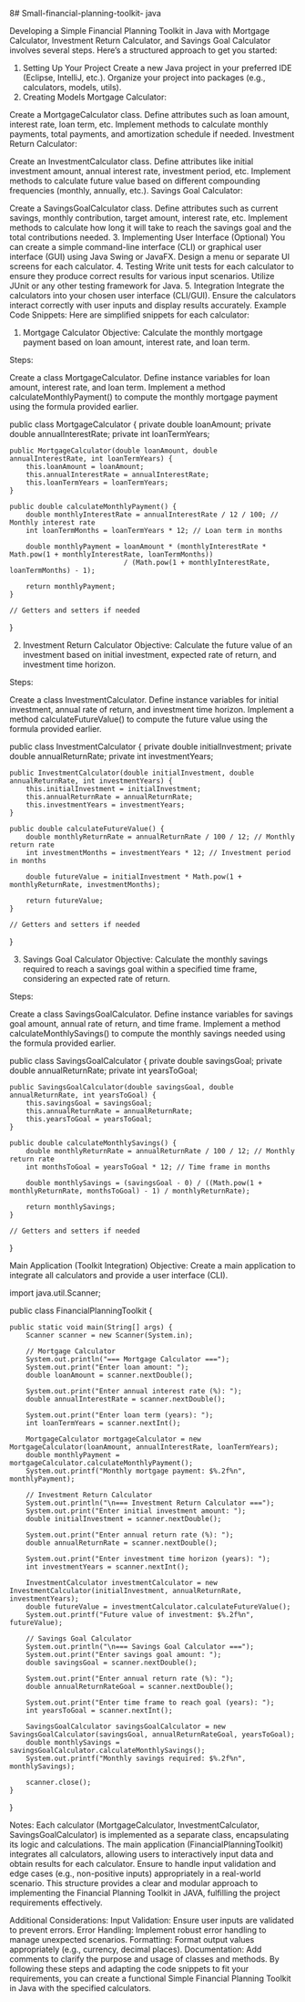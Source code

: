 8# Small-financial-planning-toolkit- java

Developing a Simple Financial Planning Toolkit in Java with Mortgage Calculator, Investment Return Calculator, and Savings Goal Calculator involves several steps. Here’s a structured approach to get you started:

1. Setting Up Your Project
Create a new Java project in your preferred IDE (Eclipse, IntelliJ, etc.).
Organize your project into packages (e.g., calculators, models, utils).
2. Creating Models
Mortgage Calculator:

Create a MortgageCalculator class.
Define attributes such as loan amount, interest rate, loan term, etc.
Implement methods to calculate monthly payments, total payments, and amortization schedule if needed.
Investment Return Calculator:

Create an InvestmentCalculator class.
Define attributes like initial investment amount, annual interest rate, investment period, etc.
Implement methods to calculate future value based on different compounding frequencies (monthly, annually, etc.).
Savings Goal Calculator:

Create a SavingsGoalCalculator class.
Define attributes such as current savings, monthly contribution, target amount, interest rate, etc.
Implement methods to calculate how long it will take to reach the savings goal and the total contributions needed.
3. Implementing User Interface (Optional)
You can create a simple command-line interface (CLI) or graphical user interface (GUI) using Java Swing or JavaFX.
Design a menu or separate UI screens for each calculator.
4. Testing
Write unit tests for each calculator to ensure they produce correct results for various input scenarios.
Utilize JUnit or any other testing framework for Java.
5. Integration
Integrate the calculators into your chosen user interface (CLI/GUI).
Ensure the calculators interact correctly with user inputs and display results accurately.
Example Code Snippets:
Here are simplified snippets for each calculator:

1. Mortgage Calculator
Objective: Calculate the monthly mortgage payment based on loan amount, interest rate, and loan term.

Steps:

Create a class MortgageCalculator.
Define instance variables for loan amount, interest rate, and loan term.
Implement a method calculateMonthlyPayment() to compute the monthly mortgage payment using the formula provided earlier.

public class MortgageCalculator {
    private double loanAmount;
    private double annualInterestRate;
    private int loanTermYears;

    public MortgageCalculator(double loanAmount, double annualInterestRate, int loanTermYears) {
        this.loanAmount = loanAmount;
        this.annualInterestRate = annualInterestRate;
        this.loanTermYears = loanTermYears;
    }

    public double calculateMonthlyPayment() {
        double monthlyInterestRate = annualInterestRate / 12 / 100; // Monthly interest rate
        int loanTermMonths = loanTermYears * 12; // Loan term in months
        
        double monthlyPayment = loanAmount * (monthlyInterestRate * Math.pow(1 + monthlyInterestRate, loanTermMonths)) 
                                / (Math.pow(1 + monthlyInterestRate, loanTermMonths) - 1);
        
        return monthlyPayment;
    }

    // Getters and setters if needed
}



2. Investment Return Calculator
Objective: Calculate the future value of an investment based on initial investment, expected rate of return, and investment time horizon.

Steps:

Create a class InvestmentCalculator.
Define instance variables for initial investment, annual rate of return, and investment time horizon.
Implement a method calculateFutureValue() to compute the future value using the formula provided earlier.

public class InvestmentCalculator {
    private double initialInvestment;
    private double annualReturnRate;
    private int investmentYears;

    public InvestmentCalculator(double initialInvestment, double annualReturnRate, int investmentYears) {
        this.initialInvestment = initialInvestment;
        this.annualReturnRate = annualReturnRate;
        this.investmentYears = investmentYears;
    }

    public double calculateFutureValue() {
        double monthlyReturnRate = annualReturnRate / 100 / 12; // Monthly return rate
        int investmentMonths = investmentYears * 12; // Investment period in months
        
        double futureValue = initialInvestment * Math.pow(1 + monthlyReturnRate, investmentMonths);
        
        return futureValue;
    }

    // Getters and setters if needed
}


3. Savings Goal Calculator
Objective: Calculate the monthly savings required to reach a savings goal within a specified time frame, considering an expected rate of return.

Steps:

Create a class SavingsGoalCalculator.
Define instance variables for savings goal amount, annual rate of return, and time frame.
Implement a method calculateMonthlySavings() to compute the monthly savings needed using the formula provided earlier.

public class SavingsGoalCalculator {
    private double savingsGoal;
    private double annualReturnRate;
    private int yearsToGoal;

    public SavingsGoalCalculator(double savingsGoal, double annualReturnRate, int yearsToGoal) {
        this.savingsGoal = savingsGoal;
        this.annualReturnRate = annualReturnRate;
        this.yearsToGoal = yearsToGoal;
    }

    public double calculateMonthlySavings() {
        double monthlyReturnRate = annualReturnRate / 100 / 12; // Monthly return rate
        int monthsToGoal = yearsToGoal * 12; // Time frame in months
        
        double monthlySavings = (savingsGoal - 0) / ((Math.pow(1 + monthlyReturnRate, monthsToGoal) - 1) / monthlyReturnRate);
        
        return monthlySavings;
    }

    // Getters and setters if needed
}


Main Application (Toolkit Integration)
Objective: Create a main application to integrate all calculators and provide a user interface (CLI).

import java.util.Scanner;

public class FinancialPlanningToolkit {

    public static void main(String[] args) {
        Scanner scanner = new Scanner(System.in);

        // Mortgage Calculator
        System.out.println("=== Mortgage Calculator ===");
        System.out.print("Enter loan amount: ");
        double loanAmount = scanner.nextDouble();

        System.out.print("Enter annual interest rate (%): ");
        double annualInterestRate = scanner.nextDouble();

        System.out.print("Enter loan term (years): ");
        int loanTermYears = scanner.nextInt();

        MortgageCalculator mortgageCalculator = new MortgageCalculator(loanAmount, annualInterestRate, loanTermYears);
        double monthlyPayment = mortgageCalculator.calculateMonthlyPayment();
        System.out.printf("Monthly mortgage payment: $%.2f%n", monthlyPayment);

        // Investment Return Calculator
        System.out.println("\n=== Investment Return Calculator ===");
        System.out.print("Enter initial investment amount: ");
        double initialInvestment = scanner.nextDouble();

        System.out.print("Enter annual return rate (%): ");
        double annualReturnRate = scanner.nextDouble();

        System.out.print("Enter investment time horizon (years): ");
        int investmentYears = scanner.nextInt();

        InvestmentCalculator investmentCalculator = new InvestmentCalculator(initialInvestment, annualReturnRate, investmentYears);
        double futureValue = investmentCalculator.calculateFutureValue();
        System.out.printf("Future value of investment: $%.2f%n", futureValue);

        // Savings Goal Calculator
        System.out.println("\n=== Savings Goal Calculator ===");
        System.out.print("Enter savings goal amount: ");
        double savingsGoal = scanner.nextDouble();

        System.out.print("Enter annual return rate (%): ");
        double annualReturnRateGoal = scanner.nextDouble();

        System.out.print("Enter time frame to reach goal (years): ");
        int yearsToGoal = scanner.nextInt();

        SavingsGoalCalculator savingsGoalCalculator = new SavingsGoalCalculator(savingsGoal, annualReturnRateGoal, yearsToGoal);
        double monthlySavings = savingsGoalCalculator.calculateMonthlySavings();
        System.out.printf("Monthly savings required: $%.2f%n", monthlySavings);

        scanner.close();
    }
}

Notes:
Each calculator (MortgageCalculator, InvestmentCalculator, SavingsGoalCalculator) is implemented as a separate class, encapsulating its logic and calculations.
The main application (FinancialPlanningToolkit) integrates all calculators, allowing users to interactively input data and obtain results for each calculator.
Ensure to handle input validation and edge cases (e.g., non-positive inputs) appropriately in a real-world scenario.
This structure provides a clear and modular approach to implementing the Financial Planning Toolkit in JAVA, fulfilling the project requirements effectively.

Additional Considerations:
Input Validation: Ensure user inputs are validated to prevent errors.
Error Handling: Implement robust error handling to manage unexpected scenarios.
Formatting: Format output values appropriately (e.g., currency, decimal places).
Documentation: Add comments to clarify the purpose and usage of classes and methods.
By following these steps and adapting the code snippets to fit your requirements, you can create a functional Simple Financial Planning Toolkit in Java with the specified calculators.
